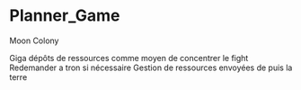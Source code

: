 # Planner_Game
Moon Colony

Giga dépôts de ressources comme moyen de concentrer le fight
Redemander a tron si nécessaire
Gestion de ressources envoyées de puis la terre
